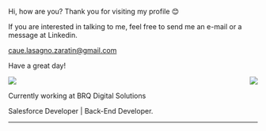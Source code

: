 
Hi, how are you? Thank you for visiting my profile 😊

If you are interested in talking to me, feel free to send me an e-mail or a message at Linkedin.

caue.lasagno.zaratin@gmail.com

Have a great day!

<img align='right' src="https://github-readme-stats.vercel.app/api?username=cauelz&show_icons=true&title_color=783c00&text_color=af552e&icon_color=783c00&bg_color=f8efd4&cache_seconds=2300">

<img src="https://img.shields.io/static/v1?label=Overview&message=Cauê Zaratin&color=f8efd4&style=for-the-badge&logo=GitHub">

<p>

Currently working at BRQ Digital Solutions<br/>

Salesforce Developer | Back-End Developer.


</p>
<hr>

